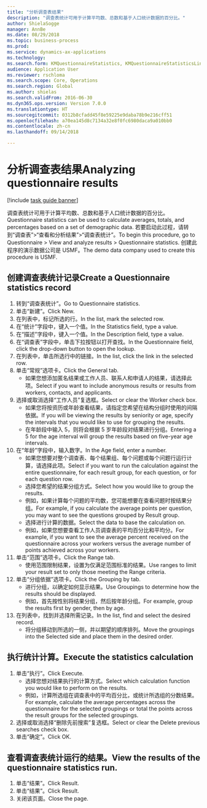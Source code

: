 ```yaml
--- 
title: "分析调查表结果"
description: "调查表统计可用于计算平均数、总数和基于人口统计数据的百分比。"
author: ShielaSogge
manager: AnnBe
ms.date: 08/29/2018
ms.topic: business-process
ms.prod: 
ms.service: dynamics-ax-applications
ms.technology: 
ms.search.form: KMQuestionnaireStatistics, KMQuestionnaireStatisticsLine
audience: Application User
ms.reviewer: rschloma
ms.search.scope: Core, Operations
ms.search.region: Global
ms.author: shielas
ms.search.validFrom: 2016-06-30
ms.dyn365.ops.version: Version 7.0.0
ms.translationtype: HT
ms.sourcegitcommit: 0312b8cfadd45f8e59225e9daba78b9e216cff51
ms.openlocfilehash: a70ea145d8c7134a32e8f0fc6980daca9a010bb0
ms.contentlocale: zh-cn
ms.lasthandoff: 09/14/2018

---
```

# <a name="analyzing-questionnaire-results"></a><span data-ttu-id="ec9fc-103">分析调查表结果</span><span class="sxs-lookup"><span data-stu-id="ec9fc-103">Analyzing questionnaire results</span></span>

[!include [task guide banner](../../includes/task-guide-banner.md)]

<span data-ttu-id="ec9fc-104">调查表统计可用于计算平均数、总数和基于人口统计数据的百分比。</span><span class="sxs-lookup"><span data-stu-id="ec9fc-104">Questionnaire statistics can be used to calculate averages, totals, and percentages based on a set of demographic data.</span></span> <span data-ttu-id="ec9fc-105">若要启动此过程，请转到“调查表”>“查看和分析结果”>“调查表统计”。</span><span class="sxs-lookup"><span data-stu-id="ec9fc-105">To begin this procedure, go to Questionnaire > View and analyze results > Questionnaire statistics.</span></span> <span data-ttu-id="ec9fc-106">创建此程序的演示数据公司是 USMF。</span><span class="sxs-lookup"><span data-stu-id="ec9fc-106">The demo data company used to create this procedure is USMF.</span></span>


## <a name="create-a-questionnaire-statistics-record"></a><span data-ttu-id="ec9fc-107">创建调查表统计记录</span><span class="sxs-lookup"><span data-stu-id="ec9fc-107">Create a Questionnaire statistics record</span></span>
1. <span data-ttu-id="ec9fc-108">转到“调查表统计”。</span><span class="sxs-lookup"><span data-stu-id="ec9fc-108">Go to Questionnaire statistics.</span></span>
2. <span data-ttu-id="ec9fc-109">单击“新建”。</span><span class="sxs-lookup"><span data-stu-id="ec9fc-109">Click New.</span></span>
3. <span data-ttu-id="ec9fc-110">在列表中，标记所选的行。</span><span class="sxs-lookup"><span data-stu-id="ec9fc-110">In the list, mark the selected row.</span></span>
4. <span data-ttu-id="ec9fc-111">在“统计”字段中，键入一个值。</span><span class="sxs-lookup"><span data-stu-id="ec9fc-111">In the Statistics field, type a value.</span></span>
5. <span data-ttu-id="ec9fc-112">在“描述”字段中，键入一个值。</span><span class="sxs-lookup"><span data-stu-id="ec9fc-112">In the Description field, type a value.</span></span>
6. <span data-ttu-id="ec9fc-113">在“调查表”字段中，单击下拉按钮以打开查找。</span><span class="sxs-lookup"><span data-stu-id="ec9fc-113">In the Questionnaire field, click the drop-down button to open the lookup.</span></span>
7. <span data-ttu-id="ec9fc-114">在列表中，单击所选行中的链接。</span><span class="sxs-lookup"><span data-stu-id="ec9fc-114">In the list, click the link in the selected row.</span></span>
8. <span data-ttu-id="ec9fc-115">单击“常规”选项卡。</span><span class="sxs-lookup"><span data-stu-id="ec9fc-115">Click the General tab.</span></span>
    * <span data-ttu-id="ec9fc-116">如果您想添加匿名结果或工作人员、联系人和申请人的结果，请选择此项。</span><span class="sxs-lookup"><span data-stu-id="ec9fc-116">Select if you want to include anonymous results or results from workers, contacts, and applicants.</span></span>  
9. <span data-ttu-id="ec9fc-117">选择或取消选择“工作人员”复选框。</span><span class="sxs-lookup"><span data-stu-id="ec9fc-117">Select or clear the Worker check box.</span></span>
    * <span data-ttu-id="ec9fc-118">如果您将按资历或年龄查看结果，请指定您希望在结构分组时使用的间隔依据。</span><span class="sxs-lookup"><span data-stu-id="ec9fc-118">If you will be viewing the results by seniority or age, specify the intervals that you would like to use for grouping the results.</span></span>  
    * <span data-ttu-id="ec9fc-119">在年龄段中输入 5，则将会根据 5 岁年龄段对结果进行分组。</span><span class="sxs-lookup"><span data-stu-id="ec9fc-119">Entering a 5 for the age interval will group the results based on five-year age intervals.</span></span>  
10. <span data-ttu-id="ec9fc-120">在“年龄”字段中，输入数字。</span><span class="sxs-lookup"><span data-stu-id="ec9fc-120">In the Age field, enter a number.</span></span>
    * <span data-ttu-id="ec9fc-121">如果您想要对整个调查表、每个结果组、每个问题或每个问题行运行计算，请选择此项。</span><span class="sxs-lookup"><span data-stu-id="ec9fc-121">Select if you want to run the calculation against the entire questionnaire, for each result group, for each question, or for each question row.</span></span>  
    * <span data-ttu-id="ec9fc-122">选择您希望的结果分组方式。</span><span class="sxs-lookup"><span data-stu-id="ec9fc-122">Select how you would like to group the results.</span></span>  
    * <span data-ttu-id="ec9fc-123">例如，如果计算每个问题的平均数，您可能想要在查看问题时按结果分组。</span><span class="sxs-lookup"><span data-stu-id="ec9fc-123">For example, if you calculate the average points per question, you may want to see the questions grouped by Result group.</span></span>  
    * <span data-ttu-id="ec9fc-124">选择进行计算的数据。</span><span class="sxs-lookup"><span data-stu-id="ec9fc-124">Select the data to base the calculation on.</span></span>  
    * <span data-ttu-id="ec9fc-125">例如，如果您想要查看工作人员调查表的平均百分比和平均分。</span><span class="sxs-lookup"><span data-stu-id="ec9fc-125">For example, if you want to see the average percent received on the questionnaire across your workers versus the average number of points achieved across your workers.</span></span>  
11. <span data-ttu-id="ec9fc-126">单击“范围”选项卡。</span><span class="sxs-lookup"><span data-stu-id="ec9fc-126">Click the Range tab.</span></span>
    * <span data-ttu-id="ec9fc-127">使用范围限制结果，设置为仅满足范围标准的结果。</span><span class="sxs-lookup"><span data-stu-id="ec9fc-127">Use ranges to limit your result set to only those meeting the Range criteria.</span></span>  
12. <span data-ttu-id="ec9fc-128">单击“分组依据”选项卡。</span><span class="sxs-lookup"><span data-stu-id="ec9fc-128">Click the Grouping by tab.</span></span>
    * <span data-ttu-id="ec9fc-129">进行分组，以确定如何显示结果。</span><span class="sxs-lookup"><span data-stu-id="ec9fc-129">Use Groupings to determine how the results should be displayed.</span></span>  
    * <span data-ttu-id="ec9fc-130">例如，首先按性别将结果分组，然后按年龄分组。</span><span class="sxs-lookup"><span data-stu-id="ec9fc-130">For example, group the results first by gender, then by age.</span></span>  
13. <span data-ttu-id="ec9fc-131">在列表中，找到并选择所需记录。</span><span class="sxs-lookup"><span data-stu-id="ec9fc-131">In the list, find and select the desired record.</span></span>
    * <span data-ttu-id="ec9fc-132">将分组移动到所选的一侧，并以期望的顺序排列。</span><span class="sxs-lookup"><span data-stu-id="ec9fc-132">Move the groupings into the Selected side and place them in the desired order.</span></span>  

## <a name="execute-the-statistics-calculation"></a><span data-ttu-id="ec9fc-133">执行统计计算。</span><span class="sxs-lookup"><span data-stu-id="ec9fc-133">Execute the statistics calculation</span></span>
1. <span data-ttu-id="ec9fc-134">单击“执行”。</span><span class="sxs-lookup"><span data-stu-id="ec9fc-134">Click Execute.</span></span>
    * <span data-ttu-id="ec9fc-135">选择您想对结果执行的计算方式。</span><span class="sxs-lookup"><span data-stu-id="ec9fc-135">Select which calculation function you would like to perform on the results.</span></span>  
    * <span data-ttu-id="ec9fc-136">例如，计算所选组在调查表中的平均百分比，或统计所选组的分数结果。</span><span class="sxs-lookup"><span data-stu-id="ec9fc-136">For example, calculate the average percentages across the questionnaire for the selected groupings or total the points across the result groups for the selected groupings.</span></span>  
2. <span data-ttu-id="ec9fc-137">选择或取消选择“删除先前搜索”复选框。</span><span class="sxs-lookup"><span data-stu-id="ec9fc-137">Select or clear the Delete previous searches check box.</span></span>
3. <span data-ttu-id="ec9fc-138">单击“确定”。</span><span class="sxs-lookup"><span data-stu-id="ec9fc-138">Click OK.</span></span>

## <a name="view-the-results-of-the-questionnaire-statistics-run"></a><span data-ttu-id="ec9fc-139">查看调查表统计运行的结果。</span><span class="sxs-lookup"><span data-stu-id="ec9fc-139">View the results of the questionnaire statistics run.</span></span>
1. <span data-ttu-id="ec9fc-140">单击“结果”。</span><span class="sxs-lookup"><span data-stu-id="ec9fc-140">Click Result.</span></span>
2. <span data-ttu-id="ec9fc-141">单击“结果”。</span><span class="sxs-lookup"><span data-stu-id="ec9fc-141">Click Result.</span></span>
3. <span data-ttu-id="ec9fc-142">关闭该页面。</span><span class="sxs-lookup"><span data-stu-id="ec9fc-142">Close the page.</span></span>


